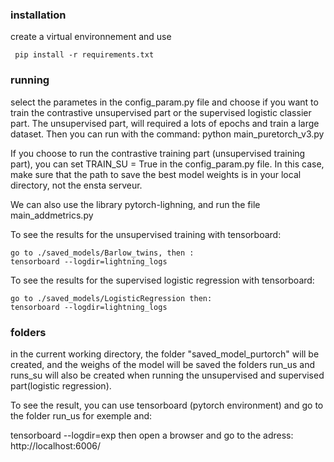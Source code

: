 ### installation
create a virtual environnement and use
```
 pip install -r requirements.txt
```
 
### running
select the parametes in the config_param.py file and choose if you want to train the contrastive unsupervised part or the supervised logistic classier part.
The unsupervised part, will required a lots of epochs and train a large dataset.
Then you can run with the command: python main_puretorch_v3.py

If you choose to run the contrastive training part (unsupervised training part), you can set TRAIN_SU = True in the config_param.py file.
In this case, make sure that the path to save the best model weights is in your local directory, not the ensta serveur.

We can also use the library pytorch-lighning, and run the file main_addmetrics.py

To see the results for the unsupervised training with tensorboard: 
```
go to ./saved_models/Barlow_twins, then :
tensorboard --logdir=lightning_logs
```
To see the results for the supervised logistic regression with tensorboard:
```
go to ./saved_models/LogisticRegression then:
tensorboard --logdir=lightning_logs
```

### folders
in the current working directory, the folder "saved_model_purtorch" will be created, and the weighs of the model will be saved
the folders run_us and runs_su will also be created when running the unsupervised and supervised part(logistic regression).

To see the result, you can use tensorboard (pytorch environment) and go to the folder run_us for exemple and:

tensorboard --logdir=exp
then open a browser and go to the adress: http://localhost:6006/
